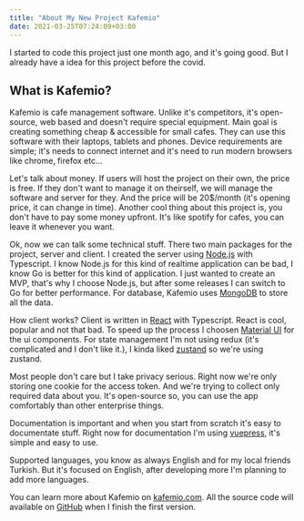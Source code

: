 ```yaml
---
title: "About My New Project Kafemio"
date: 2021-03-25T07:24:09+03:00
---
```


I started to code this project just one month ago, and it's going good. But I already have a idea for this project before the covid.

## What is Kafemio?

Kafemio is cafe management software. Unlike it's competitors, it's open-source, web based and doesn't require special equipment. Main goal is creating something cheap & accessible for small cafes. They can use this software with their laptops, tablets and phones. Device requirements are simple; it's needs to connect internet and it's need to run modern browsers like chrome, firefox etc...

Let's talk about money. If users will host the project on their own, the price is free. If they don't want to manage it on theirself, we will manage the software and server for they. And the price will be 20$/month (it's opening price, it can change in time). Another cool thing about this project is, you don't have to pay some money upfront. It's like spotify for cafes, you can leave it whenever you want.

Ok, now we can talk some technical stuff. There two main packages for the project, server and client. I created the server using [Node.js](https://nodejs.org/en/) with Typescript. I know Node.js for this kind of realtime application can be bad, I know Go is better for this kind of application. I just wanted to create an MVP, that's why I choose Node.js, but after some releases I can switch to Go for better performance. For database, Kafemio uses [MongoDB](https://www.mongodb.com/) to store all the data.

How client works? Client is written in [React](https://reactjs.org/) with Typescript. React is cool, popular and not that bad. To speed up the process I choosen [Material UI](https://material-ui.com/) for the ui components. For state management I'm not using redux (it's complicated and I don't like it.), I kinda liked [zustand](https://zustand.surge.sh/) so we're using zustand.

Most people don't care but I take privacy serious. Right now we're only storing one cookie for the access token. And we're trying to collect only required data about you. It's open-source so, you can use the app comfortably than other enterprise things.

Documentation is important and when you start from scratch it's easy to documentate stuff. Right now for documentation I'm using [vuepress](https://vuepress.vuejs.org/), it's simple and easy to use.

Supported languages, you know as always English and for my local friends Turkish. But it's focused on English, after developing more I'm planning to add more languages.

You can learn more about Kafemio on [kafemio.com](https://kafemio.com). All the source code will available on [GitHub](https://github.com/Kafemio) when I finish the first version.